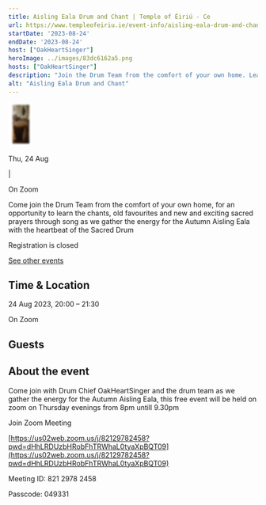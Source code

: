 ```yaml
---
title: Aisling Eala Drum and Chant | Temple of Éiriú - Ce
url: https://www.templeofeiriu.ie/event-info/aisling-eala-drum-and-chant-2023-08-24-20-00
startDate: '2023-08-24'
endDate: '2023-08-24'
host: ["OakHeartSinger"]
heroImage: ../images/83dc6162a5.png
hosts: ["OakHeartSinger"]
description: "Join the Drum Team from the comfort of your own home. Learn new and traditional chants as we gather the energy for the Autumn Aisling Eala with the heartbeat of the Sacred Drum."
alt: "Aisling Eala Drum and Chant"
---
```


![Image 9: Aisling Eala Drum and Chant](../images/83dc6162a5.png)

Thu, 24 Aug

|

On Zoom

Come join the Drum Team from the comfort of your own home, for an opportunity to learn the chants, old favourites and new and exciting sacred prayers through song as we gather the energy for the Autumn Aisling Eala with the heartbeat of the Sacred Drum

Registration is closed

[See other events](https://www.templeofeiriu.ie/)

Time & Location
---------------

24 Aug 2023, 20:00 – 21:30

On Zoom

Guests
------

About the event
---------------

Come join with Drum Chief OakHeartSinger and the drum team as we gather the energy for the Autumn Aisling Eala, this free event will be held on zoom on Thursday evenings from 8pm untill 9.30pm

Join Zoom Meeting

[https://us02web.zoom.us/j/82129782458?pwd=dHhLRDUzbHRobFhTRWhaL0tyaXpBQT09](https://us02web.zoom.us/j/82129782458?pwd=dHhLRDUzbHRobFhTRWhaL0tyaXpBQT09)

Meeting ID: 821 2978 2458

Passcode: 049331
